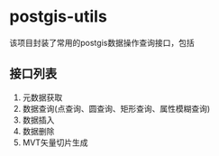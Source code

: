 # postgis-utils
该项目封装了常用的postgis数据操作查询接口，包括

## 接口列表
1. 元数据获取
2. 数据查询(点查询、圆查询、矩形查询、属性模糊查询)
3. 数据插入
4. 数据删除
5. MVT矢量切片生成
